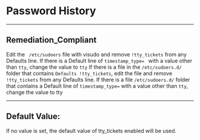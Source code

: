 # Password History
------------------------------------
## Remediation_Compliant

Edit the ``` /etc/sudoers``` file with visudo and remove ```!tty_tickets``` from any Defaults line. If there is a Default line of ```timestamp_type= ``` with a value other than ```tty```, change the value to ```tty```
If there is a file in the ```/etc/sudoers.d/ ```folder that contains ```Defaults !tty_tickets```, edit the file and remove ```!tty_tickets``` from any Defaults line. If there is a file ```/etc/sudoers.d/``` folder that contains a Default line of ```timestamp_type=``` with a value other than ```tty```, change the value to tty

--- 
## Default Value:
If no value is set, the default value of tty_tickets enabled will be used.
